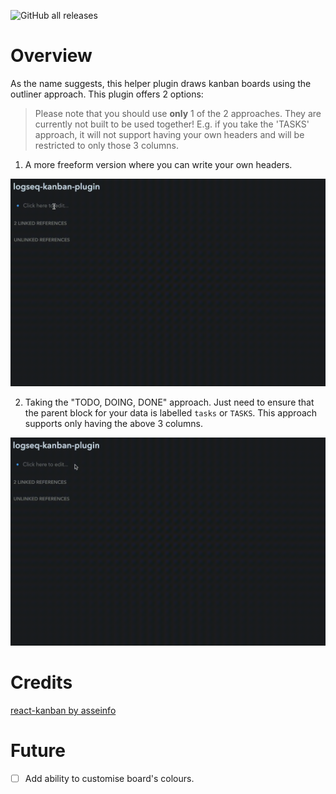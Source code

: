 ![GitHub all releases](https://img.shields.io/github/downloads/hkgnp/logseq-kanban-plugin/total)

# Overview

As the name suggests, this helper plugin draws kanban boards using the outliner approach. This plugin offers 2 options:

> Please note that you should use **only** 1 of the 2 approaches. They are currently not built to be used together! E.g. if you take the 'TASKS' approach, it will not support having your own headers and will be restricted to only those 3 columns.

1. A more freeform version where you can write your own headers.

![](/screenshots/demo.gif)

2. Taking the "TODO, DOING, DONE" approach. Just need to ensure that the parent block for your data is labelled `tasks` or `TASKS`. This approach supports only having the above 3 columns.

![](/screenshots/demo2.gif)

# Credits

[react-kanban by asseinfo](https://github.com/asseinfo/react-kanban)

# Future

- [ ] Add ability to customise board's colours.
